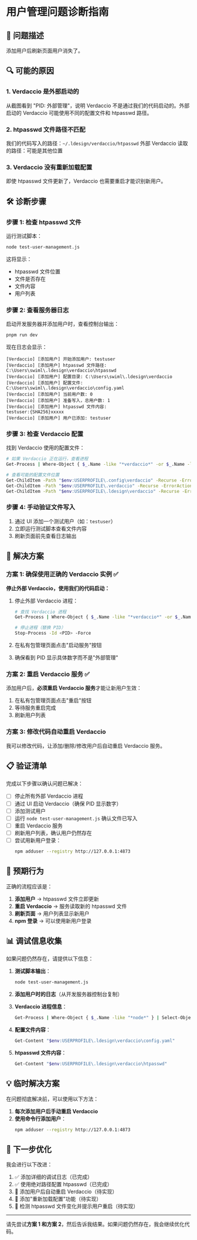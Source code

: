 # 用户管理问题诊断指南

## 🐛 问题描述

添加用户后刷新页面用户消失了。

## 🔍 可能的原因

### 1. **Verdaccio 是外部启动的**
从截图看到 "PID: 外部管理"，说明 Verdaccio 不是通过我们的代码启动的。外部启动的 Verdaccio 可能使用不同的配置文件和 htpasswd 路径。

### 2. **htpasswd 文件路径不匹配**
我们的代码写入的路径：`~/.ldesign/verdaccio/htpasswd`
外部 Verdaccio 读取的路径：可能是其他位置

### 3. **Verdaccio 没有重新加载配置**
即使 htpasswd 文件更新了，Verdaccio 也需要重启才能识别新用户。

## 🛠️ 诊断步骤

### 步骤 1: 检查 htpasswd 文件

运行测试脚本：

```bash
node test-user-management.js
```

这将显示：
- htpasswd 文件位置
- 文件是否存在
- 文件内容
- 用户列表

### 步骤 2: 查看服务器日志

启动开发服务器并添加用户时，查看控制台输出：

```bash
pnpm run dev
```

现在日志会显示：
```
[Verdaccio] [添加用户] 开始添加用户: testuser
[Verdaccio] [添加用户] htpasswd 文件路径: C:\Users\swiml\.ldesign\verdaccio\htpasswd
[Verdaccio] [添加用户] 配置目录: C:\Users\swiml\.ldesign\verdaccio
[Verdaccio] [添加用户] 配置文件: C:\Users\swiml\.ldesign\verdaccio\config.yaml
[Verdaccio] [添加用户] 当前用户数: 0
[Verdaccio] [添加用户] 准备写入，总用户数: 1
[Verdaccio] [添加用户] htpasswd 文件内容:
testuser:{SHA256}xxxxx
[Verdaccio] [添加用户] 用户已添加: testuser
```

### 步骤 3: 检查 Verdaccio 配置

找到 Verdaccio 使用的配置文件：

```bash
# 如果 Verdaccio 正在运行，查看进程
Get-Process | Where-Object { $_.Name -like "*verdaccio*" -or $_.Name -like "*node*" }

# 查看可能的配置文件位置
Get-ChildItem -Path "$env:USERPROFILE\.config\verdaccio" -Recurse -ErrorAction SilentlyContinue
Get-ChildItem -Path "$env:USERPROFILE\.verdaccio" -Recurse -ErrorAction SilentlyContinue
Get-ChildItem -Path "$env:USERPROFILE\.ldesign\verdaccio" -Recurse -ErrorAction SilentlyContinue
```

### 步骤 4: 手动验证文件写入

1. 通过 UI 添加一个测试用户（如：`testuser`）
2. 立即运行测试脚本查看文件内容
3. 刷新页面前先查看日志输出

## 🔧 解决方案

### 方案 1: 确保使用正确的 Verdaccio 实例 ✅

**停止外部 Verdaccio，使用我们的代码启动：**

1. 停止外部 Verdaccio 进程：
   ```bash
   # 查找 Verdaccio 进程
   Get-Process | Where-Object { $_.Name -like "*verdaccio*" -or $_.Name -like "*node*" }
   
   # 停止进程（替换 PID）
   Stop-Process -Id <PID> -Force
   ```

2. 在私有包管理页面点击"启动服务"按钮

3. 确保看到 PID 显示具体数字而不是"外部管理"

### 方案 2: 重启 Verdaccio 服务 ✅

添加用户后，**必须重启 Verdaccio 服务**才能让新用户生效：

1. 在私有包管理页面点击"重启"按钮
2. 等待服务重启完成
3. 刷新用户列表

### 方案 3: 修改代码自动重启 Verdaccio

我可以修改代码，让添加/删除/修改用户后自动重启 Verdaccio 服务。

## 📋 验证清单

完成以下步骤以确认问题已解决：

- [ ] 停止所有外部 Verdaccio 进程
- [ ] 通过 UI 启动 Verdaccio（确保 PID 显示数字）
- [ ] 添加测试用户
- [ ] 运行 `node test-user-management.js` 确认文件已写入
- [ ] 重启 Verdaccio 服务
- [ ] 刷新用户列表，确认用户仍然存在
- [ ] 尝试用新用户登录：
  ```bash
  npm adduser --registry http://127.0.0.1:4873
  ```

## 🎯 预期行为

正确的流程应该是：

1. **添加用户** → htpasswd 文件立即更新
2. **重启 Verdaccio** → 服务读取新的 htpasswd 文件
3. **刷新页面** → 用户列表显示新用户
4. **npm 登录** → 可以使用新用户登录

## 📊 调试信息收集

如果问题仍然存在，请提供以下信息：

1. **测试脚本输出**：
   ```bash
   node test-user-management.js
   ```

2. **添加用户时的日志**（从开发服务器控制台复制）

3. **Verdaccio 进程信息**：
   ```bash
   Get-Process | Where-Object { $_.Name -like "*node*" } | Select-Object Id, Name, Path
   ```

4. **配置文件内容**：
   ```bash
   Get-Content "$env:USERPROFILE\.ldesign\verdaccio\config.yaml"
   ```

5. **htpasswd 文件内容**：
   ```bash
   Get-Content "$env:USERPROFILE\.ldesign\verdaccio\htpasswd"
   ```

## 💡 临时解决方案

在问题彻底解决前，可以使用以下方法：

1. **每次添加用户后手动重启 Verdaccio**
2. **使用命令行添加用户**：
   ```bash
   npm adduser --registry http://127.0.0.1:4873
   ```

## 🔄 下一步优化

我会进行以下改进：

1. ✅ 添加详细的调试日志（已完成）
2. ✅ 使用绝对路径配置 htpasswd（已完成）
3. 🔄 添加用户后自动重启 Verdaccio（待实现）
4. 🔄 添加"重新加载配置"功能（待实现）
5. 🔄 检测 htpasswd 文件变化并提示用户重启（待实现）

---

请先尝试**方案 1 和方案 2**，然后告诉我结果。如果问题仍然存在，我会继续优化代码。
